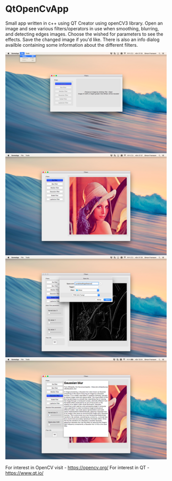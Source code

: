 # QtOpenCvApp

Small app written in c++ using QT Creator using openCV3 library. Open an image and see various filters/operators in use when smoothing, blurring, and detecting edges images. Choose the wished for parameters to see the effects. Save the changed image if you'd like. There is also an info dialog availble containing some information about the different filters.

![Alt text](/screenshots/1.png?raw=true "Optional Title")
![Alt text](/screenshots/2.png?raw=true "Optional Title")
![Alt text](/screenshots/3.png?raw=true "Optional Title")
![Alt text](/screenshots/4.png?raw=true "Optional Title")

For interest in OpenCV visit - https://opencv.org/
For interest in QT - https://www.qt.io/ 
